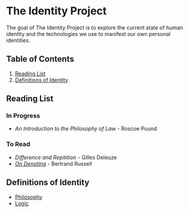 # The Identity Project

The goal of The Identity Project is to explore the current state of human identity and the technologies we use to manifest our own personal identities. 

## Table of Contents

1. [Reading List](#reading-list)
2. [Definitions of Identity](#definitions-of-identity)

## Reading List

### In Progress

- _An Introduction to the Philosophy of Law_ - Roscoe Pound

### To Read
- _Difference and Repitition_ - Gilles Deleuze
- [_On Denoting_](http://bactra.org/Russell/denoting/) - Bertrand Russell

## Definitions of Identity

- [Philosophy](https://en.wikipedia.org/wiki/Identity_(philosophy))
- [Logic](https://en.wikipedia.org/wiki/Law_of_identity)
